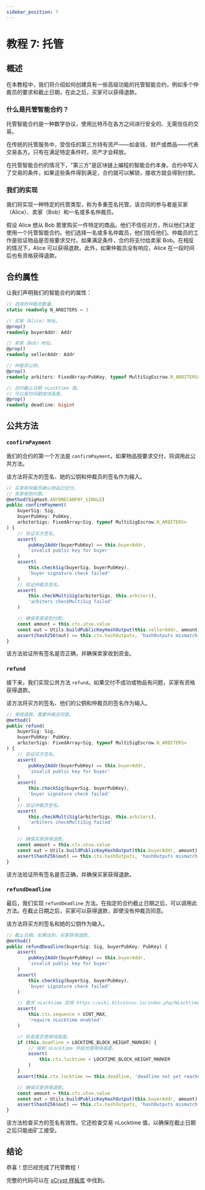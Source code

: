 ```yaml
---
sidebar_position: 7
---
```


# 教程 7: 托管

## 概述

在本教程中，我们将介绍如何创建具有一些高级功能的托管智能合约，例如多个仲裁员的要求和截止日期，在此之后，买家可以获得退款。

### 什么是托管智能合约？

托管智能合约是一种数字协议，使用比特币在各方之间进行安全的、无需信任的交易。

在传统的托管服务中，受信任的第三方持有资产——如金钱、财产或商品——代表交易各方。只有在满足特定条件时，资产才会释放。

在托管智能合约的情况下，"第三方"是区块链上编程的智能合约本身。合约中写入了交易的条件，如果这些条件得到满足，合约就可以解锁，接收方就会得到付款。

### 我们的实现

我们将实现一种特定的托管类型，称为多重签名托管。该合同的参与者是买家（Alice）、卖家（Bob）和一名或多名仲裁员。

假设 Alice 想从 Bob 那里购买一件特定的商品。他们不信任对方，所以他们决定使用一个托管智能合约。他们选择一名或多名仲裁员，他们信任他们。仲裁员的工作是验证物品是否按要求交付。如果满足条件，合约将支付给卖家 Bob。在相反的情况下，Alice 可以获得退款。此外，如果仲裁员没有响应，Alice 在一段时间后也有资格获得退款。

## 合约属性

让我们声明我们的智能合约的属性：

```ts
// 选择的仲裁员数量。
static readonly N_ARBITERS = 3

// 买家（Alice）地址。
@prop()
readonly buyerAddr: Addr

// 卖家（Bob）地址。
@prop()
readonly sellerAddr: Addr

// 仲裁员公钥。
@prop()
readonly arbiters: FixedArray<PubKey, typeof MultiSigEscrow.N_ARBITERS>

// 合约截止日期 nLocktime 值。
// 可以是时间戳或块高度。
@prop()
readonly deadline: bigint
```

## 公共方法

### `confirmPayment`

我们的合约的第一个方法是 `confirmPayment`。如果物品按要求交付，将调用此公共方法。

该方法将买方的签名、她的公钥和仲裁员的签名作为输入。

```ts
// 买家和仲裁员确认物品已交付。
// 卖家收到付款。
@method(SigHash.ANYONECANPAY_SINGLE)
public confirmPayment(
    buyerSig: Sig,
    buyerPubKey: PubKey,
    arbiterSigs: FixedArray<Sig, typeof MultiSigEscrow.N_ARBITERS>
) {
    // 验证买方签名。
    assert(
        pubKey2Addr(buyerPubKey) == this.buyerAddr,
        'invalid public key for buyer'
    )
    assert(
        this.checkSig(buyerSig, buyerPubKey),
        'buyer signature check failed'
    )
    // 验证仲裁员签名。
    assert(
        this.checkMultiSig(arbiterSigs, this.arbiters),
        'arbiters checkMultiSig failed'
    )

    // 确保卖家收到付款。
    const amount = this.ctx.utxo.value
    const out = Utils.buildPublicKeyHashOutput(this.sellerAddr, amount)
    assert(hash256(out) == this.ctx.hashOutputs, 'hashOutputs mismatch')
}
```

该方法验证所有签名是否正确，并确保卖家收到资金。

### `refund`

接下来，我们实现公共方法 `refund`。如果交付不成功或物品有问题，买家有资格获得退款。

该方法将买方的签名、他们的公钥和仲裁员的签名作为输入。

```ts
// 常规退款。需要仲裁员同意。
@method()
public refund(
    buyerSig: Sig,
    buyerPubKey: PubKey,
    arbiterSigs: FixedArray<Sig, typeof MultiSigEscrow.N_ARBITERS>
) {
    // 验证买方签名。
    assert(
        pubKey2Addr(buyerPubKey) == this.buyerAddr,
        'invalid public key for buyer'
    )
    assert(
        this.checkSig(buyerSig, buyerPubKey),
        'buyer signature check failed'
    )
    // 验证仲裁员签名。
    assert(
        this.checkMultiSig(arbiterSigs, this.arbiters),
        'arbiters checkMultiSig failed'
    )

    // 确保买家获得退款。
    const amount = this.ctx.utxo.value
    const out = Utils.buildPublicKeyHashOutput(this.buyerAddr, amount)
    assert(hash256(out) == this.ctx.hashOutputs, 'hashOutputs mismatch')
}
```

该方法验证所有签名是否正确，并确保买家获得退款。

### `refundDeadline`

最后，我们实现 `refundDeadline` 方法。在指定的合约截止日期之后，可以调用此方法。在截止日期之后，买家可以获得退款，即使没有仲裁员同意。

该方法将买方的签名和她的公钥作为输入。

```ts
// 截止日期。如果达到，买家获得退款。
@method()
public refundDeadline(buyerSig: Sig, buyerPubKey: PubKey) {
    assert(
        pubKey2Addr(buyerPubKey) == this.buyerAddr,
        'invalid public key for buyer'
    )
    assert(
        this.checkSig(buyerSig, buyerPubKey),
        'buyer signature check failed'
    )

    // 要求 nLocktime 启用 https://wiki.bitcoinsv.io/index.php/NLocktime_and_nSequence
    assert(
        this.ctx.sequence < UINT_MAX,
        'require nLocktime enabled'
    )

    // 检查是否使用块高度。
    if (this.deadline < LOCKTIME_BLOCK_HEIGHT_MARKER) {
        // 强制 nLocktime 字段也使用块高度。
        assert(
            this.ctx.locktime < LOCKTIME_BLOCK_HEIGHT_MARKER
        )
    }
    assert(this.ctx.locktime >= this.deadline, 'deadline not yet reached')

    // 确保买家获得退款。
    const amount = this.ctx.utxo.value
    const out = Utils.buildPublicKeyHashOutput(this.buyerAddr, amount)
    assert(hash256(out) == this.ctx.hashOutputs, 'hashOutputs mismatch')
}
```

该方法检查买方的签名有效性。它还检查交易 nLocktime 值，以确保在截止日期之后只能由矿工接受。

## 结论

恭喜！您已经完成了托管教程！

完整的代码可以在 [sCrypt 样板库](https://github.com/sCrypt-Inc/boilerplate/blob/master/src/contracts/multisigEscrow.ts) 中找到。
